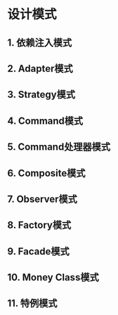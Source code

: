 # 设计模式

## 1. 依赖注入模式

## 2. Adapter模式

## 3. Strategy模式

## 4. Command模式

## 5. Command处理器模式

## 6. Composite模式

## 7. Observer模式

## 8. Factory模式

## 9. Facade模式

## 10. Money Class模式

## 11. 特例模式

